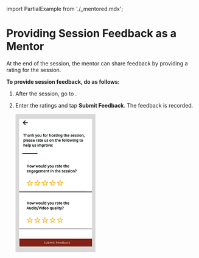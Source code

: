 import PartialExample from './_mentored.mdx';

# Providing Session Feedback as a Mentor

At the end of the session, the mentor can share feedback by providing a rating for the session.

**To provide session feedback, do as follows:**

1. After the session, go to <PartialExample mentored />.

2. Enter the ratings and tap **Submit Feedback**.  The feedback is recorded.

   ![Feedback](media/host-feedback-form.PNG) 

